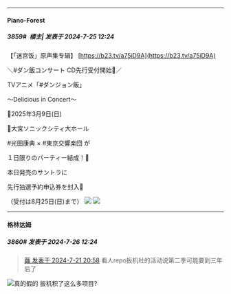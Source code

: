 ﻿
*****

####  Piano-Forest  
##### 3859#         楼主| 发表于 2024-7-25 12:24

【「迷宫饭」原声集专辑】 
[https://b23.tv/a75iD9A](https://b23.tv/a75iD9A)

＼#ダン飯コンサート CD先行受付開始🎻／

TVアニメ「#ダンジョン飯」

〜Delicious in Concert〜

📅2025年3月9日(日)

📍大宮ソニックシティ大ホール

#光田康典 × #東京交響楽団 が

１日限りのパーティー結成！🎻

本日発売のサントラに

先行抽選予約申込券を封入🎫

（受付は8月25日(日)まで）
<img src="https://p.sda1.dev/18/27ebfa79e68027028c9956b5450ed187/20240725_122136.jpg" referrerpolicy="no-referrer">
<img src="https://p.sda1.dev/18/a1bca9310074feb984d98af4d7829a6c/20240725_122141.jpg" referrerpolicy="no-referrer">


*****

####  格林达姆  
##### 3860#       发表于 2024-7-26 12:24

<blockquote><a href="httphttps://bbs.saraba1st.com/2b/forum.php?mod=redirect&amp;goto=findpost&amp;pid=65656757&amp;ptid=2086008" target="_blank">繭 发表于 2024-7-21 20:58</a>
看人repo扳机社的活动说第二季可能要到三年后了</blockquote>
<img src="https://static.saraba1st.com/image/smiley/face2017/001.png" referrerpolicy="no-referrer">真的假的
扳机积了这么多项目?


